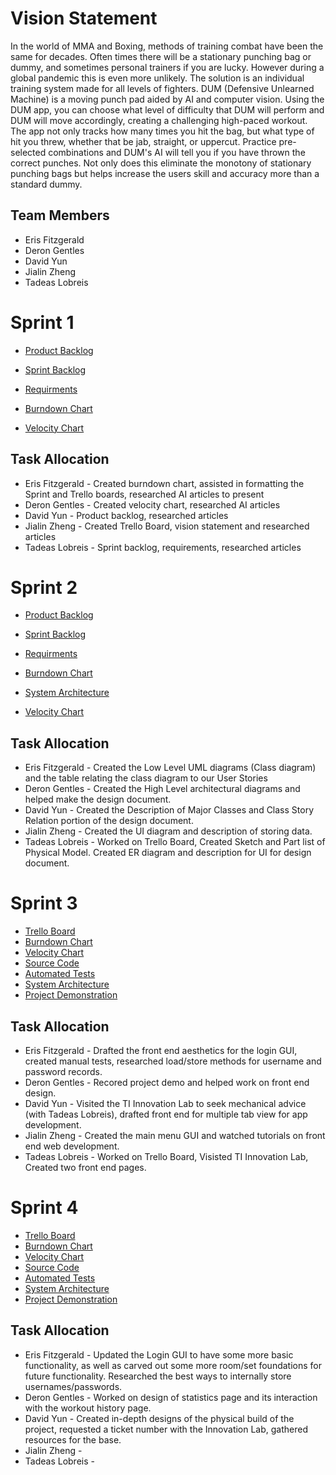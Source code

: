 # Vision Statement
In the world of MMA and Boxing, methods of training combat have been the same for decades. Often times there will be a stationary punching bag or dummy, and sometimes personal trainers if you are lucky. However during a global pandemic this is even more unlikely. The solution is an individual training system made for all levels of fighters. DUM (Defensive Unlearned Machine) is a moving punch pad aided by AI and computer vision. Using the DUM app, you can choose what level of difficulty that DUM will perform and DUM will move accordingly, creating a challenging high-paced workout. The app not only tracks how many times you hit the bag, but what type of hit you threw, whether that be jab, straight, or uppercut. Practice pre-selected combinations and DUM's AI will tell you if you have thrown the correct punches. Not only does this eliminate the monotony of stationary punching bags but helps increase the users skill and accuracy more than a standard dummy.

## Team Members
  * Eris Fitzgerald
  * Deron Gentles
  * David Yun
  * Jialin Zheng
  * Tadeas Lobreis


# Sprint 1
* [Product Backlog](https://docs.google.com/spreadsheets/d/1T_YFjJA2x297F3sX_Lql-QHOxClX8nvLCutoh2QMx5k/edit?usp=sharing)

* [Sprint Backlog](https://trello.com/b/xMViNHQY/cop4331)

* [Requirments](https://trello.com/b/xMViNHQY/cop4331)

* [Burndown Chart](https://user-images.githubusercontent.com/78665808/107135932-dae52700-68cc-11eb-863a-68d3adf9e0a4.png)

* [Velocity Chart](https://user-images.githubusercontent.com/65682018/107084503-23b1b880-67c5-11eb-9e97-091a8c1b8026.png)


## Task Allocation
* Eris Fitzgerald - Created burndown chart, assisted in formatting the Sprint and Trello boards, researched AI articles to present
* Deron Gentles - Created velocity chart, researched AI articles
* David Yun - Product backlog, researched articles
* Jialin Zheng - Created Trello Board, vision statement and researched articles
* Tadeas Lobreis - Sprint backlog, requirements, researched articles

# Sprint 2
* [Product Backlog](https://docs.google.com/spreadsheets/d/1T_YFjJA2x297F3sX_Lql-QHOxClX8nvLCutoh2QMx5k/edit?usp=sharing)

* [Sprint Backlog](https://trello.com/b/xMViNHQY/cop4331)

* [Requirments](https://trello.com/b/xMViNHQY/cop4331)

* [Burndown Chart](https://user-images.githubusercontent.com/78665808/107900885-4e5fe780-6f10-11eb-935d-50829ae0e021.png)

* [System Architecture](https://github.com/yuniverse3122/Group22/blob/main/architecture.md)

* [Velocity Chart](https://user-images.githubusercontent.com/78665808/107900895-528c0500-6f10-11eb-8fe5-e50437468e13.png)


## Task Allocation
* Eris Fitzgerald - Created the Low Level UML diagrams (Class diagram) and the table relating the class diagram to our User Stories
* Deron Gentles - Created the High Level architectural diagrams and helped make the design document.
* David Yun - Created the Description of Major Classes and Class Story Relation portion of the design document.
* Jialin Zheng - Created the UI diagram and description of storing data.
* Tadeas Lobreis - Worked on Trello Board, Created Sketch and Part list of Physical Model. Created ER diagram and description for UI for design document.


# Sprint 3

* [Trello Board](https://trello.com/b/xMViNHQY/cop4331)
* [Burndown Chart](https://user-images.githubusercontent.com/66040230/108653480-89c06000-7494-11eb-9d15-8b4dc051f112.png)
* [Velocity Chart](https://user-images.githubusercontent.com/66040230/108652527-61376680-7492-11eb-96db-f98098bb6ea0.png)
* [Source Code](https://github.com/yuniverse3122/Group22/tree/main/SourceCode)
* [Automated Tests](https://github.com/yuniverse3122/Group22/tree/main/SourceCode)
* [System Architecture](https://github.com/yuniverse3122/Group22/blob/main/architecture.md)
* [Project Demonstration](https://youtu.be/25siZ-gcsMA)


## Task Allocation
* Eris Fitzgerald - Drafted the front end aesthetics for the login GUI, created manual tests, researched load/store methods for username and password records. 
* Deron Gentles - Recored project demo and helped work on front end design.
* David Yun - Visited the TI Innovation Lab to seek mechanical advice (with Tadeas Lobreis), drafted front end for multiple tab view for app development.
* Jialin Zheng - Created the main menu GUI and watched tutorials on front end web development.
* Tadeas Lobreis - Worked on Trello Board, Visisted TI Innovation Lab, Created two front end pages.

# Sprint 4

* [Trello Board](https://trello.com/b/xMViNHQY/cop4331)
* [Burndown Chart](https://user-images.githubusercontent.com/66040230/109443912-df06ef00-7a09-11eb-935b-f5d4b5633a60.png)
* [Velocity Chart](https://user-images.githubusercontent.com/66040230/109443871-c1398a00-7a09-11eb-8556-9ddb20f36776.png)
* [Source Code](https://github.com/yuniverse3122/Group22/tree/main/SourceCode)
* [Automated Tests](https://github.com/yuniverse3122/Group22/tree/main/SourceCode)
* [System Architecture](https://github.com/yuniverse3122/Group22/blob/main/architecture.md)
* [Project Demonstration](https://youtu.be/25siZ-gcsMA)


## Task Allocation
* Eris Fitzgerald - Updated the Login GUI to have some more basic functionality, as well as carved out some more room/set foundations for future functionality. Researched the best ways to internally store usernames/passwords. 
* Deron Gentles - Worked on design of statistics page and its interaction with the workout history page.
* David Yun - Created in-depth designs of the physical build of the project, requested a ticket number with the Innovation Lab, gathered resources for the base.
* Jialin Zheng - 
* Tadeas Lobreis - 


